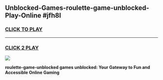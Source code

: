 
## Unblocked-Games-roulette-game-unblocked-Play-Online #jfh8l
<h3>
<a href="https://news.freeplayer.one?title=roulette-game-unblocked&ref=3">CLICK TO PLAY</a></h3>
<hr>

<h3>
<a href="https://news.freeplayer.one?title=roulette-game-unblocked&ref=3">CLICK 2 PLAY</a>
  
</h3>

<a href="https://news.freeplayer.one?title=roulette-game-unblocked&ref=3"><img src="https://clearcache.store/games.png"></a>


**roulette-game-unblocked games unblocked: Your Gateway to Fun and Accessible Online Gaming**
